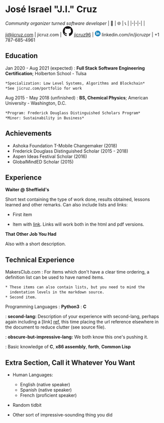 José Israel "J.I." Cruz
============
*Community organizer turned software developer*
| 📧 | 🌐 | 📞 |
|-|-|-|
|  ji@jicruz.com | jicruz.com \| ![gh-logo](./GitHub-Mark-32px.png) [jicruz96](./https://github.com/jicruz96) \| ![li-logo](./linkedin-icon.png) linkedin.com/in/jicruzpr |  +1 787-685-4961


Education
---------

Jan 2020 - Aug 2021 (expected)
:   **Full Stack Software Engineering Certification**; Holberton School - Tulsa

    *Specialization: Low Level Systems, Algorithms and Blockchain*
    *See jicruz.com/portfolio for work

Aug 2015 - May 2018 (unfinished)
:   **BS, Chemical Physics**; American University - Washington, D.C.

    *Program: Frederick Douglass Distinguished Scholars Program*
    *Minor: Sustainability in Business*

Achievements
----------
* Ashoka Foundation T-Mobile Changemaker (2018)
* Frederick Douglass Distinguished Scholar (2015 - 2018)
* Aspen Ideas Festival Scholar (2016)
* GlobalMindED Scholar (2015)


Experience
----------

**Waiter @ Sheffield's**

Short text containing the type of work done, results obtained,
lessons learned and other remarks. Can also include lists and
links:

* First item

* Item with [link](http://www.example.com). Links will work both in
  the html and pdf versions.

**That Other Job You Had**

Also with a short description.

Technical Experience
--------------------

MakersClub.com
:   For items which don't have a clear time ordering, a definition
    list can be used to have named items.

    * These items can also contain lists, but you need to mind the
      indentation levels in the markdown source.
    * Second item.

Programming Languages
:   **Python3**
:   **C**

:   **second-lang:** Description of your experience with second-lang,
    perhaps again including a [link] [ref], this time placing the url
    reference elsewhere in the document to reduce clutter (see source
    file). 

:   **obscure-but-impressive-lang:** We both know this one's pushing
    it.

:   Basic knowledge of **C**, **x86 assembly**, **forth**, **Common Lisp**

[ref]: https://github.com/githubuser/superlongprojectname

Extra Section, Call it Whatever You Want
----------------------------------------

* Human Languages:

     * English (native speaker)
     * Spanish (native speaker)
     * French (proficient speaker)

* Random tidbit

* Other sort of impressive-sounding thing you did
